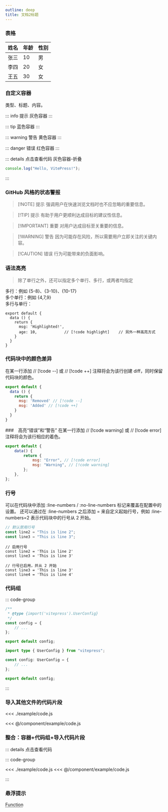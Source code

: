 ```yaml
---
outline: deep
title: 文档2标题
---
```


### 表格

| 姓名 | 年龄 | 性别 |
| :--- | :--- | :--- |
| 张三 | 10   | 男   |
| 李四 | 20   | 女   |
| 王五 | 30   | 女   |

### 自定义容器

类型、标题、内容。

::: info 提示
灰色容器
:::

::: tip
蓝色容器
:::

::: warning 警告
黄色容器
:::

::: danger 错误
红色容器
:::

::: details 点击查看代码
灰色容器-折叠

```js
console.log("Hello, VitePress!");
```

:::

### GitHub 风格的状态警报

> [!NOTE] 提示
> 强调用户在快速浏览文档时也不应忽略的重要信息。

> [!TIP] 提示
> 有助于用户更顺利达成目标的建议性信息。

> [!IMPORTANT] 重要
> 对用户达成目标至关重要的信息。

> [!WARNING] 警告
> 因为可能存在风险，所以需要用户立即关注的关键内容。

> [!CAUTION] 错误
> 行为可能带来的负面影响。

### 语法高亮

> 除了单行之外，还可以指定多个单行、多行，或两者均指定

多行：例如 {5-8}、{3-10}、{10-17}  
多个单行：例如 {4,7,9}  
多行与单行：

```js{4}
export default {
  data () {
    return {
      msg: 'Highlighted!',
      age: 10,            // [!code highlight]    // 另外一种高亮方式
    }
  }
}
```

### 代码块中的颜色差异

在某一行添加 // [!code --] 或 // [!code ++] 注释将会为该行创建 diff，同时保留代码块的颜色。

```js
export default {
  data () {
    return {
      msg: 'Removed' // [!code --]
      msg: 'Added' // [!code ++]
    }
  }
}
```

###　高亮“错误”和“警告”
在某一行添加 // [!code warning] 或 // [!code error] 注释将会为该行相应的着色。

```js
export default {
    data() {
        return {
            msg: "Error", // [!code error]
            msg: "Warning", // [!code warning]
        };
    },
};
```

### 行号

可以在代码块中添加 :line-numbers / :no-line-numbers 标记来覆盖在配置中的设置。
还可以通过在 :line-numbers 之后添加 = 来自定义起始行号，例如 :line-numbers=2 表示代码块中的行号从 2 开始。

```ts {1}
// 默认禁用行号
const line2 = "This is line 2";
const line3 = "This is line 3";
```

```ts:line-numbers {1}
// 启用行号
const line2 = 'This is line 2'
const line3 = 'This is line 3'
```

```ts:line-numbers=2 {1}
// 行号已启用，并从 2 开始
const line3 = 'This is line 3'
const line4 = 'This is line 4'
```

### 代码组

::: code-group

```js [config.js]
/**
 * @type {import('vitepress').UserConfig}
 */
const config = {
    // ...
};

export default config;
```

```ts [config.ts]
import type { UserConfig } from "vitepress";

const config: UserConfig = {
    // ...
};

export default config;
```

:::

### 导入其他文件的代码片段

<<< ./example/code.js

<<< @/component/example/code.js

### 整合：容器+代码组+导入代码片段

::: details 点击查看代码

::: code-group

<<< ./example/code.js
<<< @/component/example/code.js

:::

### 悬浮提示

<abbr title="(event: FocusEvent) => void">Function</abbr>
